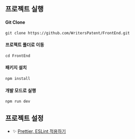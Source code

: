 ## 프로젝트 실행

#### Git Clone

```
git clone https://github.com/WritersPatent/FrontEnd.git
```

#### 프로젝트 폴더로 이동

```
cd FrontEnd
```

#### 패키지 설치

```
npm install
```

#### 개발 모드로 실행

```
npm run dev
```

## 프로젝트 설정

- ✨ [Prettier, ESLint 적용하기](https://github.com/WritersPatent/FrontEnd/pull/1)

